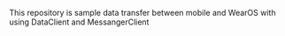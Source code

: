 This repository is sample data transfer between mobile and WearOS with using DataClient and MessangerClient 
